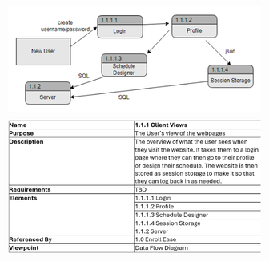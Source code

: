 ![DFD](https://github.com/MckennahPalmer/CSE430/blob/Team3_GH/Data%20Flow%20Diagram%20Client%20View%201.1.1.png)

![table for client view dfd](https://github.com/MckennahPalmer/CSE430/blob/Team3_GH/Data%20Flow%20Diagram%20Table.png)
